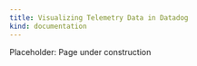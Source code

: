 ```yaml
---
title: Visualizing Telemetry Data in Datadog
kind: documentation
---
```


<div class="alert alert-warning">Placeholder: Page under construction</div>